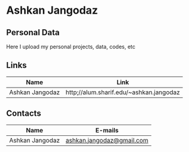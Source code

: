# Ashkan Jangodaz

## Personal Data

Here I upload my personal projects, data, codes, etc


## Links
|Name| Link |
| -- | ---- |
| Ashkan Jangodaz | http;//alum.sharif.edu/~ashkan.jangodaz |

## Contacts
|Name| E-mails |
| -- | ------ |
| Ashkan Jangodaz | ashkan.jangodaz@gmail.com | ajangoda@nyit.edu | 